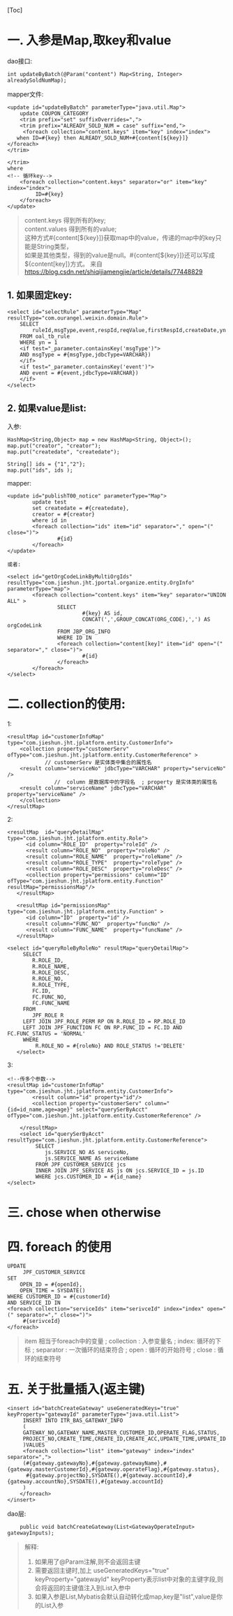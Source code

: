 
[Toc]

# 一. 入参是Map,取key和value
dao接口:        
```
int updateByBatch(@Param("content") Map<String, Integer> alreadySoldNumMap);
```
mapper文件:     
``` 
<update id="updateByBatch" parameterType="java.util.Map">
    update COUPON_CATEGORY
    <trim prefix="set" suffixOverrides=",">
    <trim prefix="ALREADY_SOLD_NUM = case" suffix="end,">
     <foreach collection="content.keys" item="key" index="index">
   when ID=#{key} then ALREADY_SOLD_NUM+#{content[${key}]}
</foreach>
</trim>

</trim>
where
<!-- 循环key-->
    <foreach collection="content.keys" separator="or" item="key" index="index">
         ID=#{key}
    </foreach>
</update>
```

>   content.keys  得到所有的key;        
    content.values  得到所有的value;            
	这种方式#{content[${key}]}获取map中的value，传递的map中的key只能是String类型，          
	如果是其他类型，得到的value是null。#{content[${key}]}还可以写成${content[key]}方式。
	来自<https://blog.csdn.net/shiqijiamengjie/article/details/77448829> 

## 1. 如果固定key:
```
<select id="selectRule" parameterType="Map" resultType="com.ourangel.weixin.domain.Rule">
    SELECT 
        ruleId,msgType,event,respId,reqValue,firstRespId,createDate,yn
    FROM oal_tb_rule
    WHERE yn = 1
    <if test="_parameter.containsKey('msgType')">
    AND msgType = #{msgType,jdbcType=VARCHAR})
    </if>
    <if test="_parameter.containsKey('event')">
    AND event = #{event,jdbcType=VARCHAR})
    </if>
</select>
```
## 2. 如果value是list:
入参:
```
HashMap<String,Object> map = new HashMap<String, Object>();
map.put("creator", "creator");
map.put("createdate", "createdate");

String[] ids = {"1","2"};
map.put("ids", ids );
```
mapper:         
```
<update id="publishT00_notice" parameterType="Map">
        update test  
        set createdate = #{createdate},
        creator = #{creator}
        where id in 
        <foreach collection="ids" item="id" separator="," open="(" close=")">
                #{id}
        </foreach>
</update>

或者:

<select id="getOrgCodeLinkByMultiOrgIds" resultType="com.jieshun.jht.jportal.organize.entity.OrgInfo" parameterType="map">
        <foreach collection="content.keys" item="key" separator="UNION ALL" >
                SELECT 
                        #{key} AS id,
                        CONCAT(',',GROUP_CONCAT(ORG_CODE),',') AS orgCodeLink
                FROM JBP_ORG_INFO 
                WHERE ID IN
                <foreach collection="content[key]" item="id" open="(" separator="," close=")">
                        #{id}
                </foreach>
        </foreach>
</select>
```



# 二. collection的使用:
1:         
```
<resultMap id="customerInfoMap" type="com.jieshun.jht.jplatform.entity.CustomerInfo">
    <collection property="customerServ" ofType="com.jieshun.jht.jplatform.entity.CustomerReference" >
            // customerServ 是实体类中集合的属性名
    <result column="serviceNo" jdbcType="VARCHAR" property="serviceNo" />
               //  column 是数据库中的字段名  ; property 是实体类的属性名
    <result column="serviceName" jdbcType="VARCHAR" property="serviceName" />
    </collection>
</resultMap>
```
2:         
```
<resultMap  id="queryDetailMap" type="com.jieshun.jht.jplatform.entity.Role">
      <id column="ROLE_ID"  property="roleId" />
      <result column="ROLE_NO"  property="roleNo" />
      <result column="ROLE_NAME"  property="roleName" />
      <result column="ROLE_TYPE"  property="roleType" />
      <result column="ROLE_DESC"  property="roleDesc" />
      <collection property="permissions" column="ID" ofType="com.jieshun.jht.jplatform.entity.Function" resultMap="permissionsMap"/>
   </resultMap>
   
   <resultMap id="permissionsMap" type="com.jieshun.jht.jplatform.entity.Function" >
      <id column="ID"  property="id" />
      <result column="FUNC_NO"  property="funcNo" />
      <result column="FUNC_NAME"  property="funcName" />
   </resultMap>
   
<select id="queryRoleByRoleNo" resultMap="queryDetailMap">
     SELECT
		R.ROLE_ID,
		R.ROLE_NAME,
		R.ROLE_DESC,
		R.ROLE_NO,
		R.ROLE_TYPE,
		FC.ID,
		FC.FUNC_NO,
		FC.FUNC_NAME
	 FROM
		JPF_ROLE R
	 LEFT JOIN JPF_ROLE_PERM RP ON R.ROLE_ID = RP.ROLE_ID
	 LEFT JOIN JPF_FUNCTION FC ON RP.FUNC_ID = FC.ID AND FC.FUNC_STATUS = 'NORMAL'
	 WHERE
		 R.ROLE_NO = #{roleNo} AND ROLE_STATUS !='DELETE'
   </select>
```
3:         
```
<!--传多个参数-->
<resultMap id="customerInfoMap" type="com.jieshun.jht.jplatform.entity.CustomerInfo">
        <result column="id" property="id"/>
        <collection property="customerServ" column="{id=id_name,age=age}" select="querySerByAcct" ofType="com.jieshun.jht.jplatform.entity.CustomerReference" />

    </resultMap>
    <select id="querySerByAcct" resultType="com.jieshun.jht.jplatform.entity.CustomerReference">
         SELECT 
            js.SERVICE_NO AS serviceNo,
            js.SERVICE_NAME AS serviceName
         FROM JPF_CUSTOMER_SERVICE jcs 
         INNER JOIN JPF_SERVICE AS js ON jcs.SERVICE_ID = js.ID
         WHERE jcs.CUSTOMER_ID = #{id_name}
</select>
```

# 三. chose when otherwise
# 四. foreach 的使用
```
UPDATE
	 JPF_CUSTOMER_SERVICE
SET
	OPEN_ID = #{openId},
	OPEN_TIME = SYSDATE()
WHERE CUSTOMER_ID = #{customerId}
AND SERVICE_ID IN
<foreach collection="serviceIds" item="serivceId" index="index" open="(" separator="," close=")">
     #{serivceId}
</foreach>
```
> item 相当于foreach中的变量 ; collection : 入参变量名 ; index: 循环的下标  ;  separator : 一次循环的结束符合  ;  open : 循环的开始符号 ;  close : 循环的结束符号

# 五. 关于批量插入(返主键)
```
<insert id="batchCreateGateway" useGeneratedKeys="true" keyProperty="gatewayId" parameterType="java.util.List">
     INSERT INTO ITR_BAS_GATEWAY_INFO
     (
     GATEWAY_NO,GATEWAY_NAME,MASTER_CUSTOMER_ID,OPERATE_FLAG,STATUS,
     PROJECT_NO,CREATE_TIME,CREATE_ID,CREATE_ACC,UPDATE_TIME,UPDATE_ID
     )VALUES
     <foreach collection="list" item="gateway" index="index" separator=",">
     (#{gateway.gatewayNo},#{gateway.gatewayName},#{gateway.masterCustomerId},#{gateway.operateFlag},#{gateway.status},
      #{gateway.projectNo},SYSDATE(),#{gateway.accountId},#{gateway.accountNo},SYSDATE(),#{gateway.accountId}
     )
    </foreach>
</insert>
```
dao层:          
```
	public void batchCreateGateway(List<GatewayOperateInput> gatewayInputs);
```

> 解释:         
>
> 	1. 如果用了@Param注解,则不会返回主键        
>  	2. 需要返回主键时,加上 useGeneratedKeys="true" keyProperty="gatewayId"   keyProperty表示list中对象的主键字段,则会将返回的主键值注入到List入参中          
>  	3. 如果入参是List,Mybatis会默认自动转化成map,key是"list",value是你的List入参

